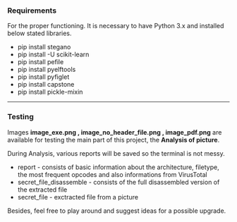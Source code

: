 ### Requirements
For the proper functioning.
It is necessary to have Python 3.x and installed below stated libraries.
* pip install stegano
* pip install -U scikit-learn
* pip install pefile
* pip install pyelftools
* pip install pyfiglet
* pip install capstone
* pip install pickle-mixin
-----------------------------------------------------

### Testing

Images **image_exe.png , image_no_header_file.png , image_pdf.png** are available 
for testing the main part of this project, the **Analysis of picture**.

During Analysis, various reports will be saved so the terminal is not messy.
* report - consists of basic information about the architecture, filetype, the most frequent opcodes and also informations from VirusTotal
* secret_file_disassemble - consists of the full disassembled version of the extracted file
* secret_file - exctracted file from a picture

Besides, feel free to play around and suggest ideas for a possible upgrade.
